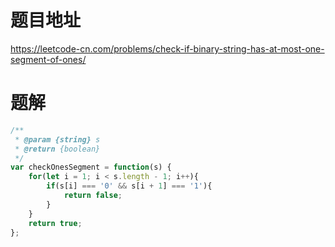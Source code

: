 # 题目地址
https://leetcode-cn.com/problems/check-if-binary-string-has-at-most-one-segment-of-ones/

# 题解
```js
/**
 * @param {string} s
 * @return {boolean}
 */
var checkOnesSegment = function(s) {
    for(let i = 1; i < s.length - 1; i++){
        if(s[i] === '0' && s[i + 1] === '1'){
            return false;
        }
    }
    return true;
};
```